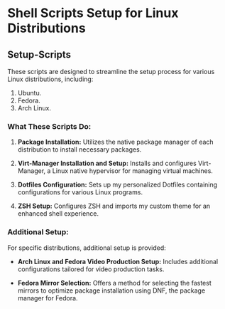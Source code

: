 # Shell Scripts Setup for Linux Distributions

## Setup-Scripts

These scripts are designed to streamline the setup process for various Linux distributions, including:

1. Ubuntu.
2. Fedora.
3. Arch Linux.

### What These Scripts Do:

1. **Package Installation:** Utilizes the native package manager of each distribution to install necessary packages.

2. **Virt-Manager Installation and Setup:** Installs and configures Virt-Manager, a Linux native hypervisor for managing virtual machines.

3. **Dotfiles Configuration:** Sets up my personalized Dotfiles containing configurations for various Linux programs.

4. **ZSH Setup:** Configures ZSH and imports my custom theme for an enhanced shell experience.

### Additional Setup:

For specific distributions, additional setup is provided:

- **Arch Linux and Fedora Video Production Setup:** Includes additional configurations tailored for video production tasks.
  
- **Fedora Mirror Selection:** Offers a method for selecting the fastest mirrors to optimize package installation using DNF, the package manager for Fedora.
